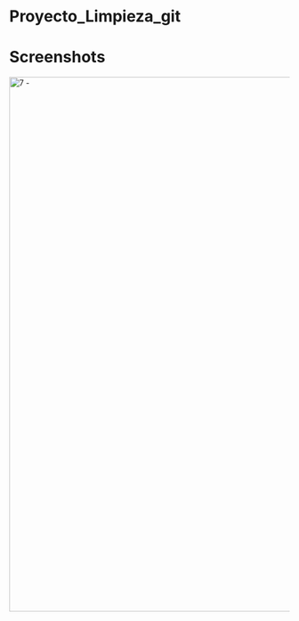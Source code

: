 # Proyecto_Limpieza_git
# Screenshots
<!-- ![PRIMER IMAGEN]("public/images/empresavirtual.jpg") -->


<img width="960" alt="7 -" src="https://user-images.githubusercontent.com/105396177/236547142-cc6e8b65-2575-40e3-b993-c4ba4c6c7d2b.PNG">
